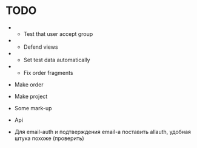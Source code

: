 # TODO

- + Test that user accept group
- + Defend views
- + Set test data automatically
- + Fix order fragments
- Make order
- Make project
- Some mark-up
- Api

- Для email-auth и подтверждения email-a поставить allauth, удобная штука похоже (проверить)
